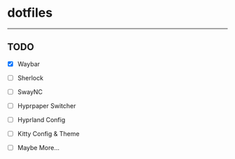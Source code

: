 # dotfiles

---

## TODO

- [x] Waybar
- [ ] Sherlock
- [ ] SwayNC
- [ ] Hyprpaper Switcher
- [ ] Hyprland Config
- [ ] Kitty Config & Theme
- [ ] Maybe More...

